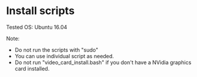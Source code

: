# Install scripts

Tested OS: Ubuntu 16.04

Note:

* Do not run the scripts with "sudo"
* You can use individual script as needed.
* Do not run "video_card_install.bash" if you don't have a NVidia graphics card installed. 